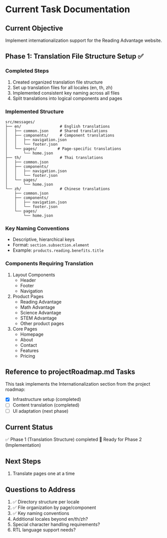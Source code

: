 # Current Task Documentation

## Current Objective

Implement internationalization support for the Reading Advantage website.

## Phase 1: Translation File Structure Setup ✅

### Completed Steps

1. Created organized translation file structure
2. Set up translation files for all locales (en, th, zh)
3. Implemented consistent key naming across all files
4. Split translations into logical components and pages

### Implemented Structure

```
src/messages/
├── en/                 # English translations
│   ├── common.json     # Shared translations
│   ├── components/     # Component translations
│   │   ├── navigation.json
│   │   └── footer.json
│   └── pages/         # Page-specific translations
│       └── home.json
├── th/                 # Thai translations
│   ├── common.json
│   ├── components/
│   │   ├── navigation.json
│   │   └── footer.json
│   └── pages/
│       └── home.json
└── zh/                 # Chinese translations
    ├── common.json
    ├── components/
    │   ├── navigation.json
    │   └── footer.json
    └── pages/
        └── home.json
```

### Key Naming Conventions

- Descriptive, hierarchical keys
- Format: `section.subsection.element`
- Example: `products.reading.benefits.title`

### Components Requiring Translation

1. Layout Components
   - Header
   - Footer
   - Navigation
2. Product Pages
   - Reading Advantage
   - Math Advantage
   - Science Advantage
   - STEM Advantage
   - Other product pages
3. Core Pages
   - Homepage
   - About
   - Contact
   - Features
   - Pricing

## Reference to projectRoadmap.md Tasks

This task implements the Internationalization section from the project roadmap:

- [x] Infrastructure setup (completed)
- [ ] Content translation (completed)
- [ ] UI adaptation (next phase)

## Current Status

✅ Phase 1 (Translation Structure) completed
🚀 Ready for Phase 2 (Implementation)

## Next Steps

1. Translate pages one at a time

## Questions to Address

1. ✅ Directory structure per locale
2. ✅ File organization by page/component
3. ✅ Key naming conventions
4. Additional locales beyond en/th/zh?
5. Special character handling requirements?
6. RTL language support needs?
